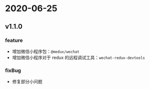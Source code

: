 # 2020-06-25

## v1.1.0

### feature

- 增加微信小程序包：`@medux/wechat`
- 增加微信小程序对于 redux 的远程调试工具：`wechat-redux-devtools`

### fixBug

- 修复部分小问题
